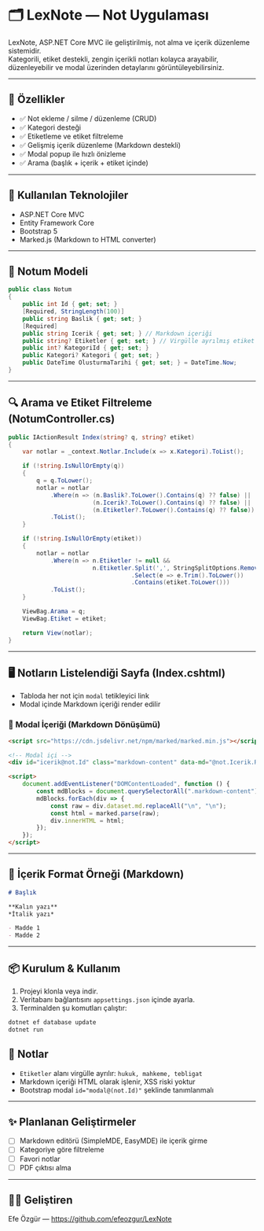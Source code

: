 # 🗂️ LexNote —  Not Uygulaması

LexNote, ASP.NET Core MVC ile geliştirilmiş, not alma ve içerik düzenleme sistemidir.  
Kategorili, etiket destekli, zengin içerikli notları kolayca arayabilir, düzenleyebilir ve modal üzerinden detaylarını görüntüleyebilirsiniz.

---

## 🚀 Özellikler

- ✅ Not ekleme / silme / düzenleme (CRUD)
- ✅ Kategori desteği
- ✅ Etiketleme ve etiket filtreleme
- ✅ Gelişmiş içerik düzenleme (Markdown destekli)
- ✅ Modal popup ile hızlı önizleme
- ✅ Arama (başlık + içerik + etiket içinde)

---

## 🧱 Kullanılan Teknolojiler

- ASP.NET Core MVC
- Entity Framework Core
- Bootstrap 5
- Marked.js (Markdown to HTML converter)

---

## 📁 Notum Modeli

```csharp
public class Notum
{
    public int Id { get; set; }
    [Required, StringLength(100)]
    public string Baslik { get; set; }
    [Required]
    public string Icerik { get; set; } // Markdown içeriği
    public string? Etiketler { get; set; } // Virgülle ayrılmış etiket listesi
    public int? KategoriId { get; set; }
    public Kategori? Kategori { get; set; }
    public DateTime OlusturmaTarihi { get; set; } = DateTime.Now;
}
```

---

## 🔍 Arama ve Etiket Filtreleme (NotumController.cs)

```csharp
public IActionResult Index(string? q, string? etiket)
{
    var notlar = _context.Notlar.Include(x => x.Kategori).ToList();

    if (!string.IsNullOrEmpty(q))
    {
        q = q.ToLower();
        notlar = notlar
            .Where(n => (n.Baslik?.ToLower().Contains(q) ?? false) ||
                        (n.Icerik?.ToLower().Contains(q) ?? false) ||
                        (n.Etiketler?.ToLower().Contains(q) ?? false))
            .ToList();
    }

    if (!string.IsNullOrEmpty(etiket))
    {
        notlar = notlar
            .Where(n => n.Etiketler != null &&
                        n.Etiketler.Split(',', StringSplitOptions.RemoveEmptyEntries)
                                   .Select(e => e.Trim().ToLower())
                                   .Contains(etiket.ToLower()))
            .ToList();
    }

    ViewBag.Arama = q;
    ViewBag.Etiket = etiket;

    return View(notlar);
}
```

---

## 🖥️ Notların Listelendiği Sayfa (Index.cshtml)

- Tabloda her not için `modal` tetikleyici link
- Modal içinde Markdown içeriği render edilir

### 📌 Modal İçeriği (Markdown Dönüşümü)

```html
<script src="https://cdn.jsdelivr.net/npm/marked/marked.min.js"></script>
```

```html
<!-- Modal içi -->
<div id="icerik@not.Id" class="markdown-content" data-md="@not.Icerik.Replace(""", "&quot;")"></div>
```

```html
<script>
    document.addEventListener("DOMContentLoaded", function () {
        const mdBlocks = document.querySelectorAll(".markdown-content");
        mdBlocks.forEach(div => {
            const raw = div.dataset.md.replaceAll("\n", "\n");
            const html = marked.parse(raw);
            div.innerHTML = html;
        });
    });
</script>
```

---

## 🧪 İçerik Format Örneği (Markdown)

```markdown
# Başlık

**Kalın yazı**  
*İtalik yazı*

- Madde 1
- Madde 2
```

---

## 📦 Kurulum & Kullanım

1. Projeyi klonla veya indir.
2. Veritabanı bağlantısını `appsettings.json` içinde ayarla.
3. Terminalden şu komutları çalıştır:

```bash
dotnet ef database update
dotnet run
```

## 📌 Notlar

- `Etiketler` alanı virgülle ayrılır: `hukuk, mahkeme, tebligat`
- Markdown içeriği HTML olarak işlenir, XSS riski yoktur
- Bootstrap modal `id="modal@(not.Id)"` şeklinde tanımlanmalı

---

## ✨ Planlanan Geliştirmeler

- [ ] Markdown editörü (SimpleMDE, EasyMDE) ile içerik girme
- [ ] Kategoriye göre filtreleme
- [ ] Favori notlar
- [ ] PDF çıktısı alma

---

## 👨‍💻 Geliştiren

Efe Özgür — https://github.com/efeozgur/LexNote
